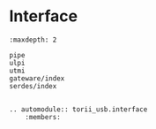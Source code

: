 # Interface

```{toctree}
:maxdepth: 2

pipe
ulpi
utmi
gateware/index
serdes/index

```

```{eval-rst}

.. automodule:: torii_usb.interface
	:members:

```
